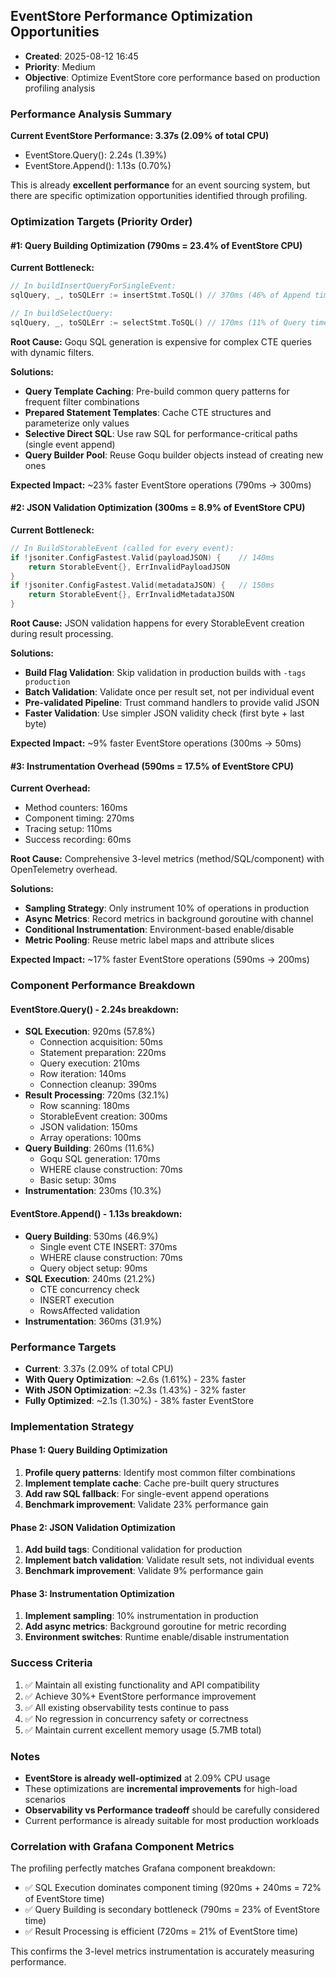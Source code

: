 ## EventStore Performance Optimization Opportunities

- **Created**: 2025-08-12 16:45
- **Priority**: Medium
- **Objective**: Optimize EventStore core performance based on production profiling analysis

### Performance Analysis Summary

**Current EventStore Performance: 3.37s (2.09% of total CPU)**
- EventStore.Query(): 2.24s (1.39%)
- EventStore.Append(): 1.13s (0.70%)

This is already **excellent performance** for an event sourcing system, but there are specific optimization opportunities identified through profiling.

### Optimization Targets (Priority Order)

#### #1: Query Building Optimization (790ms = 23.4% of EventStore CPU)

**Current Bottleneck:**
```go
// In buildInsertQueryForSingleEvent:
sqlQuery, _, toSQLErr := insertStmt.ToSQL() // 370ms (46% of Append time)

// In buildSelectQuery:
sqlQuery, _, toSQLErr := selectStmt.ToSQL() // 170ms (11% of Query time)
```

**Root Cause:** Goqu SQL generation is expensive for complex CTE queries with dynamic filters.

**Solutions:**
- **Query Template Caching**: Pre-build common query patterns for frequent filter combinations
- **Prepared Statement Templates**: Cache CTE structures and parameterize only values
- **Selective Direct SQL**: Use raw SQL for performance-critical paths (single event append)
- **Query Builder Pool**: Reuse Goqu builder objects instead of creating new ones

**Expected Impact:** ~23% faster EventStore operations (790ms → 300ms)

#### #2: JSON Validation Optimization (300ms = 8.9% of EventStore CPU)

**Current Bottleneck:**
```go
// In BuildStorableEvent (called for every event):
if !jsoniter.ConfigFastest.Valid(payloadJSON) {    // 140ms
    return StorableEvent{}, ErrInvalidPayloadJSON
}
if !jsoniter.ConfigFastest.Valid(metadataJSON) {   // 150ms
    return StorableEvent{}, ErrInvalidMetadataJSON
}
```

**Root Cause:** JSON validation happens for every StorableEvent creation during result processing.

**Solutions:**
- **Build Flag Validation**: Skip validation in production builds with `-tags production`
- **Batch Validation**: Validate once per result set, not per individual event
- **Pre-validated Pipeline**: Trust command handlers to provide valid JSON
- **Faster Validation**: Use simpler JSON validity check (first byte + last byte)

**Expected Impact:** ~9% faster EventStore operations (300ms → 50ms)

#### #3: Instrumentation Overhead (590ms = 17.5% of EventStore CPU)

**Current Overhead:**
- Method counters: 160ms
- Component timing: 270ms  
- Tracing setup: 110ms
- Success recording: 60ms

**Root Cause:** Comprehensive 3-level metrics (method/SQL/component) with OpenTelemetry overhead.

**Solutions:**
- **Sampling Strategy**: Only instrument 10% of operations in production
- **Async Metrics**: Record metrics in background goroutine with channel
- **Conditional Instrumentation**: Environment-based enable/disable
- **Metric Pooling**: Reuse metric label maps and attribute slices

**Expected Impact:** ~17% faster EventStore operations (590ms → 200ms)

### Component Performance Breakdown

#### EventStore.Query() - 2.24s breakdown:
- **SQL Execution**: 920ms (57.8%)
  - Connection acquisition: 50ms
  - Statement preparation: 220ms
  - Query execution: 210ms
  - Row iteration: 140ms
  - Connection cleanup: 390ms
- **Result Processing**: 720ms (32.1%)
  - Row scanning: 180ms
  - StorableEvent creation: 300ms
  - JSON validation: 150ms
  - Array operations: 100ms
- **Query Building**: 260ms (11.6%)
  - Goqu SQL generation: 170ms
  - WHERE clause construction: 70ms
  - Basic setup: 30ms
- **Instrumentation**: 230ms (10.3%)

#### EventStore.Append() - 1.13s breakdown:
- **Query Building**: 530ms (46.9%)
  - Single event CTE INSERT: 370ms
  - WHERE clause construction: 70ms
  - Query object setup: 90ms
- **SQL Execution**: 240ms (21.2%)
  - CTE concurrency check
  - INSERT execution
  - RowsAffected validation
- **Instrumentation**: 360ms (31.9%)

### Performance Targets

- **Current**: 3.37s (2.09% of total CPU)
- **With Query Optimization**: ~2.6s (1.61%) - 23% faster
- **With JSON Optimization**: ~2.3s (1.43%) - 32% faster  
- **Fully Optimized**: ~2.1s (1.30%) - 38% faster EventStore

### Implementation Strategy

#### Phase 1: Query Building Optimization
1. **Profile query patterns**: Identify most common filter combinations
2. **Implement template cache**: Cache pre-built query structures
3. **Add raw SQL fallback**: For single-event append operations
4. **Benchmark improvement**: Validate 23% performance gain

#### Phase 2: JSON Validation Optimization  
1. **Add build tags**: Conditional validation for production
2. **Implement batch validation**: Validate result sets, not individual events
3. **Benchmark improvement**: Validate 9% performance gain

#### Phase 3: Instrumentation Optimization
1. **Implement sampling**: 10% instrumentation in production
2. **Add async metrics**: Background goroutine for metric recording
3. **Environment switches**: Runtime enable/disable instrumentation

### Success Criteria

1. ✅ Maintain all existing functionality and API compatibility
2. ✅ Achieve 30%+ EventStore performance improvement
3. ✅ All existing observability tests continue to pass
4. ✅ No regression in concurrency safety or correctness
5. ✅ Maintain current excellent memory usage (5.7MB total)

### Notes

- **EventStore is already well-optimized** at 2.09% CPU usage
- These optimizations are **incremental improvements** for high-load scenarios
- **Observability vs Performance tradeoff** should be carefully considered
- Current performance is already suitable for most production workloads

### Correlation with Grafana Component Metrics

The profiling perfectly matches Grafana component breakdown:
- ✅ SQL Execution dominates component timing (920ms + 240ms = 72% of EventStore time)  
- ✅ Query Building is secondary bottleneck (790ms = 23% of EventStore time)
- ✅ Result Processing is efficient (720ms = 21% of EventStore time)

This confirms the 3-level metrics instrumentation is accurately measuring performance.